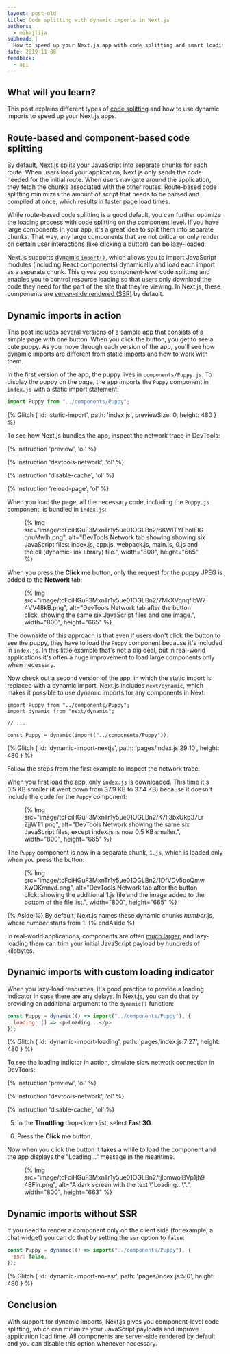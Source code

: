 ```yaml
---
layout: post-old
title: Code splitting with dynamic imports in Next.js
authors:
  - mihajlija
subhead: |
  How to speed up your Next.js app with code splitting and smart loading strategies.
date: 2019-11-08
feedback:
  - api
---
```


## What will you learn?

This post explains different types of [code
splitting](/reduce-javascript-payloads-with-code-splitting/) and how to use
dynamic imports to speed up your Next.js apps.

## Route-based and component-based code splitting

By default, Next.js splits your JavaScript into separate chunks for each route.
When users load your application, Next.js only sends the code needed for the
initial route. When users navigate around the application, they fetch the chunks
associated with the other routes. Route-based code splitting minimizes the
amount of script that needs to be parsed and compiled at once, which results in
faster page load times.

While route-based code splitting is a good default, you can further optimize the
loading process with code splitting on the component level. If you have large
components in your app, it's a great idea to split them into separate chunks.
That way, any large components that are not critical or only render on certain
user interactions (like clicking a button) can be lazy-loaded.

Next.js supports [dynamic `import()`](https://v8.dev/features/dynamic-import),
which allows you to import JavaScript modules (including React components)
dynamically and load each import as a separate chunk. This gives you
component-level code splitting and enables you to control resource loading so
that users only download the code they need for the part of the site that
they're viewing. In Next.js, these components are [server-side rendered
(SSR)](https://developers.google.com/web/updates/2019/02/rendering-on-the-web)
by default.

## Dynamic imports in action

This post includes several versions of a sample app that consists of a simple
page with one button. When you click the button, you get to see a cute puppy. As
you move through each version of the app, you'll see how dynamic imports are
different from [static
imports](https://developer.mozilla.org/docs/Web/JavaScript/Reference/Statements/import)
and how to work with them.

In the first version of the app, the puppy lives in `components/Puppy.js`. To
display the puppy on the page, the app imports the `Puppy` component in
`index.js` with a static import statement:

```js
import Puppy from "../components/Puppy";
```

{% Glitch {
  id: 'static-import',
  path: 'index.js',
  previewSize: 0,
  height: 480
} %}

To see how Next.js bundles the app, inspect the network trace in DevTools:

{% Instruction 'preview', 'ol' %}

{% Instruction 'devtools-network', 'ol' %}

{% Instruction 'disable-cache', 'ol' %}

{% Instruction 'reload-page', 'ol' %}

When you load the page, all the necessary code, including the `Puppy.js`
component, is bundled in `index.js`:

<figure class="w-figure">
{% Img src="image/tcFciHGuF3MxnTr1y5ue01OGLBn2/6KWlTYFhoIEIGqnuMwlh.png", alt="DevTools Network tab showing showing six JavaScript files: index.js, app.js, webpack.js, main.js, 0.js and the dll (dynamic-link library) file.", width="800", height="665" %}
</figure>

When you press the **Click me** button, only the request for the puppy JPEG is
added to the **Network** tab:

<figure class="w-figure">
{% Img src="image/tcFciHGuF3MxnTr1y5ue01OGLBn2/7MkXVqnqfIbW74VV48kB.png", alt="DevTools Network tab after the button click, showing the same six JavaScript files and one image.", width="800", height="665" %}
</figure>

The downside of this approach is that even if users don't click the button to
see the puppy, they have to load the `Puppy` component because it's included in
`index.js`. In this little example that's not a big deal, but in real-world
applications it's often a huge improvement to load large components only when
necessary.

Now check out a second version of the app, in which the static import is
replaced with a dynamic import. Next.js includes `next/dynamic`, which makes it
possible to use dynamic imports for any components in Next:

```js/1,5/0
import Puppy from "../components/Puppy";
import dynamic from "next/dynamic";

// ...

const Puppy = dynamic(import("../components/Puppy"));
```

{% Glitch {
  id: 'dynamic-import-nextjs',
  path: 'pages/index.js:29:10',
  height: 480
} %}

Follow the steps from the first example to inspect the network trace.

When you first load the app, only `index.js` is downloaded. This time it's
0.5&nbsp;KB smaller (it went down from 37.9&nbsp;KB to 37.4&nbsp;KB) because it
doesn't include the code for the `Puppy` component:

<figure class="w-figure">
{% Img src="image/tcFciHGuF3MxnTr1y5ue01OGLBn2/K7Ii3bxUkb37LrZjjWT1.png", alt="DevTools Network showing the same six JavaScript files, except index.js is now 0.5 KB smaller.", width="800", height="665" %}
</figure>

The `Puppy` component is now in a separate chunk, `1.js`, which is loaded only
when you press the button:

<figure class="w-figure">
{% Img src="image/tcFciHGuF3MxnTr1y5ue01OGLBn2/1DfVDv5poQmwXwOKmnvd.png", alt="DevTools Network tab after the button click, showing the additional 1.js file and the image added to the bottom of the file list.", width="800", height="665" %}
</figure>

{% Aside %} By default, Next.js names these dynamic chunks _number_.js, where
_number_ starts from 1. {% endAside %}

In real-world applications, components are often [much
larger](https://bundlephobia.com/result?p=moment@2.24.0), and lazy-loading them
can trim your initial JavaScript payload by hundreds of kilobytes.

## Dynamic imports with custom loading indicator

When you lazy-load resources, it's good practice to provide a loading indicator
in case there are any delays. In Next.js, you can do that by providing an
additional argument to the `dynamic()` function:

```js
const Puppy = dynamic(() => import("../components/Puppy"), {
  loading: () => <p>Loading...</p>
});
```

{% Glitch {
  id: 'dynamic-import-loading',
  path: 'pages/index.js:7:27',
  height: 480
} %}

To see the loading indictor in action, simulate slow network connection in
DevTools:

{% Instruction 'preview', 'ol' %}

{% Instruction 'devtools-network', 'ol' %}

{% Instruction 'disable-cache', 'ol' %}

5. In the **Throttling** drop-down list, select **Fast 3G**.

6. Press the **Click me** button.

Now when you click the button it takes a while to load the component and the app
displays the "Loading…" message in the meantime.

<figure class="w-figure">
  {% Img src="image/tcFciHGuF3MxnTr1y5ue01OGLBn2/tjlpmwolBVp1jh948Fln.png", alt="A dark screen with the text \"Loading...\".", width="800", height="663" %}
</figure>

## Dynamic imports without SSR

If you need to render a component only on the client side (for example, a chat
widget) you can do that by setting the `ssr` option to `false`:

```js
const Puppy = dynamic(() => import("../components/Puppy"), {
  ssr: false,
});
```

{% Glitch {
  id: 'dynamic-import-no-ssr',
  path: 'pages/index.js:5:0',
  height: 480
} %}

## Conclusion

With support for dynamic imports, Next.js gives you component-level code
splitting, which can minimize your JavaScript payloads and improve application
load time. All components are server-side rendered by default and you can
disable this option whenever necessary.

